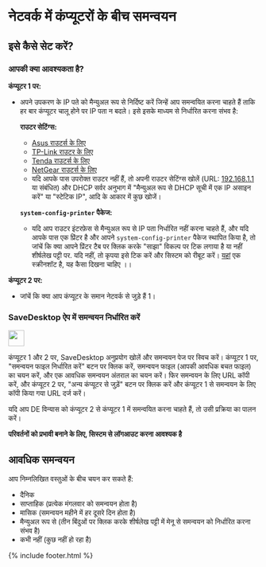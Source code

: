 # नेटवर्क में कंप्यूटरों के बीच समन्वयन
## इसे कैसे सेट करें?
### आपकी क्या आवश्यकता है?

**कंप्यूटर 1 पर:**
- अपने उपकरण के IP पते को मैन्युअल रूप से निर्दिष्ट करें जिन्हें आप समन्वयित करना चाहते हैं ताकि हर बार कंप्यूटर चालू होने पर IP पता न बदले। इसे इसके माध्यम से निर्धारित करना संभव है:

  **राउटर सेटिंग्स:**
   - [Asus राउटर्स के लिए](https://www.asus.com/support/FAQ/1000906/)
   - [TP-Link राउटर के लिए](https://www.tp-link.com/us/support/faq/170/)
   - [Tenda राउटर्स के लिए](https://www.tendacn.com/faq/3264.html)
   - [NetGear राउटर्स के लिए](https://kb.netgear.com/25722/How-do-I-reserve-an-IP-address-on-my-NETGEAR-router)
   - यदि आपके पास उपरोक्त राउटर नहीं हैं, तो अपनी राउटर सेटिंग्स खोलें (URL: [192.168.1.1](http://192.168.1.1) या संबंधित) और DHCP सर्वर अनुभाग में "मैन्युअल रूप से DHCP सूची में एक IP असाइन करें" या "स्टेटिक IP", आदि के आकार में कुछ खोजें।
  
  **`system-config-printer` पैकेज:**
  - यदि आप राउटर इंटरफ़ेस से मैन्युअल रूप से IP पता निर्धारित नहीं करना चाहते हैं, और यदि आपके पास एक प्रिंटर है और आपने `system-config-printer` पैकेज स्थापित किया है, तो जांचें कि क्या आपने प्रिंटर टैब पर क्लिक करके "साझा" विकल्प पर टिक लगाया है या नहीं शीर्षलेख पट्टी पर. यदि नहीं, तो कृपया इसे टिक करें और सिस्टम को रीबूट करें। [यहां](https://github-production-user-asset-6210df.s3.amazonaws.com/83600218/272054218-ff17c19b-98f5-41fe-8f34-40de275f0da4.png) एक स्क्रीनशॉट है, यह कैसा दिखना चाहिए ।।

**कंप्यूटर 2 पर:**
- जांचें कि क्या आप कंप्यूटर के समान नेटवर्क से जुड़े हैं 1।

### SaveDesktop ऐप में समन्वयन निर्धारित करें
<a href="https://www.youtube.com/watch?v=QccFR06oyXk"><img src="https://github.com/vikdevelop/SaveDesktop/assets/83600218/a4f8da24-7183-49e1-9a58-82092a42f124" height="32"></a>

कंप्यूटर 1 और 2 पर, SaveDesktop अनुप्रयोग खोलें और समन्वयन पेज पर स्विच करें। कंप्यूटर 1 पर, "समन्वयन फाइल निर्धारित करें" बटन पर क्लिक करें, समन्वयन फाइल (आपकी आवधिक बचत फाइल) का चयन करें, और एक आवधिक समन्वयन अंतराल का चयन करें। फिर समन्वयन के लिए URL कॉपी करें, और कंप्यूटर 2 पर, "अन्य कंप्यूटर से जुड़ें" बटन पर क्लिक करें और कंप्यूटर 1 से समन्वयन के लिए कॉपी किया गया URL दर्ज करें।

यदि आप DE विन्यास को कंप्यूटर 2 से कंप्यूटर 1 में समन्वयित करना चाहते हैं, तो उसी प्रक्रिया का पालन करें।

**परिवर्तनों को प्रभावी बनाने के लिए, सिस्टम से लॉगआउट करना आवश्यक है**

## आवधिक समन्वयन
आप निम्नलिखित वस्तुओं के बीच चयन कर सकते हैं:
- दैनिक
- साप्ताहिक (प्रत्येक मंगलवार को समन्वयन होता है)
- मासिक (समन्वयन महीने में हर दूसरे दिन होता है)
- मैन्युअल रूप से (तीन बिंदुओं पर क्लिक करके शीर्षलेख पट्टी में मेनू से समन्वयन को निर्धारित करना संभव है)
- कभी नहीं (कुछ नहीं हो रहा है)



{% include footer.html %}
